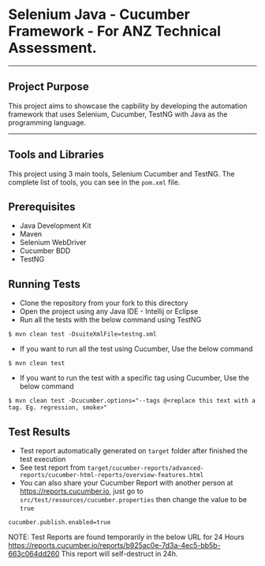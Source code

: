 # Selenium Java - Cucumber Framework - For ANZ Technical Assessment.

---

## Project Purpose
This project aims to showcase the capbility by developing the automation framework that uses Selenium, Cucumber, TestNG with Java as the programming language.

---

## Tools and Libraries
This project using 3 main tools, Selenium Cucumber and TestNG.
The complete list of tools, you can see in the `pom.xml` file.

## Prerequisites
* Java Development Kit
* Maven
* Selenium WebDriver
* Cucumber BDD
* TestNG



## Running Tests
* Clone the repository from your fork to this directory
* Open the project using any Java IDE - Intellij or Eclipse
* Run all the tests with the below command using TestNG 
```shell
$ mvn clean test -DsuiteXmlFile=testng.xml 
```
* If you want to run all the test using Cucumber, Use the below command
```shell
$ mvn clean test
```
* If you want to run the test with a specific tag using Cucumber, Use the below command
```shell
$ mvn clean test -Dcucumber.options="--tags @<replace this text with a tag. Eg. regression, smoke>"
```


## Test Results
* Test report automatically generated on `target` folder after finished the test execution
* See test report from `target/cucumber-reports/advanced-reports/cucumber-html-reports/overview-features.html`
* You can also share your Cucumber Report with another person at https://reports.cucumber.io, just go to `src/test/resources/cucumber.properties` then change the value to be `true`
```properties
cucumber.publish.enabled=true
```

NOTE: Test Reports are found temporarily in the below URL for 24 Hours
https://reports.cucumber.io/reports/b925ac0e-7d3a-4ec5-bb5b-663c064dd260
This report will self-destruct in 24h.
